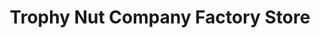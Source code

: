 ---
title: "Trophy Nut Company Factory Store"
url: /tipp-city/trophy-nut-company-factory-store/
shop: confectionery
---